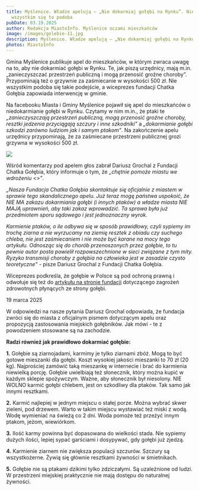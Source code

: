 ```yaml
---
title: Myślenice. Władze apelują – „Nie dokarmiaj gołębi na Rynku”. Nie
  wszystkim się to podoba
pubDate: 03.19.2025
author: Redakcja MiastoInfo. Myślenice oczami mieszkańców
image: /images/golebie-11.jpg
description: Myślenice. Władze apelują – „Nie dokarmiaj gołębi na Rynku”.
photos: MiastoInfo
---
```

Gmina Myślenice publikuje apel do mieszkańców, w którym zwraca uwagę na to, aby nie dokarmiać gołębi w Rynku. Te, jak piszą urzędnicy, mają m.in. „zanieczyszczać przestrzeń publiczną i mogą przenosić groźne choroby”. Przypominają też o grzywnie za zaśmiecanie w wysokości 500 zł. Nie wszystkim podoba się takie podejście, a wiceprezes fundacji Chatka Gołębia zapowiada interwencję w gminie. 

Na facebooku Miasta i Gminy Myślenice pojawił się apel do mieszkańców o niedokarmianie gołębi w Rynku. Czytamy w nim m.in., że ptaki te *„zanieczyszczają przestrzeń publiczną, mogą przenosić groźne choroby, resztki jedzenia przyciągają szczury i inne szkodniki”* a *„dokarmianie gołębi szkodzi zarówno ludziom jak i samym ptakom”*. Na zakończenie apelu urzędnicy przypominają, że za zaśmiecane przestrzeni publicznej grozi grzywna w wysokości 500 zł.	

![](/images/post-fb.png)

Wśród komentarzy pod apelem głos zabrał Dariusz Grochal z Fundacji Chatka Gołębia, który informuje o tym, że *„chętnie pomoże miastu we wdrożeniu <<modelu augsburskiego>>”*.

*„Nasza Fundacja Chatka Gołębia skontaktuje się oficjalnie z miastem w sprawie tego skandalicznego apelu. Już teraz mogę państwa uspokoić, że NIE MA zakazu dokarmiania gołębi (i innych ptaków) a władze miasta NIE MAJĄ uprawnień, aby taki zakaz wprowadzić. Ta sprawa była już przedmiotem sporu sądowego i jest jednoznaczny wyrok.*

*Karmienie ptaków, o ile odbywa się w sposób prawidłowy, czyli sypiemy im trochę ziarna a nie wyrzucamy na ziemię resztek z obiadu czy suchego chleba, nie jest zaśmiecaniem i nie może być karane na mocy tego artykułu. Odnosząc się do chorób przenoszonych przez gołębie, to tu pewnie autor posta powielił rozpowszechnione w sieci związane z tym mity. Ryzyko transmisji choroby z gołębia na człowieka jest w zasadzie czysto teoretyczne”* - pisze Dariusz Grochal z Fundacji Chatka Gołębia. 

Wiceprezes podkreśla, że gołębie w Polsce są pod ochroną prawną i odwołuje się też do [artykułu na stronie fundacji](https://chatkagolebia.pl/poradniki/zagrozenia-zdrowotne-plynace-ze-strony-golebi-miejskich--fakty-i-mity/) dotyczącego zagrożeń zdrowotnych płynących ze strony gołębi.

19 marca 2025

W odpowiedzi na nasze pytania Dariusz Grochal odpowiada, że fundacja zwróci się do miasta z oficjalnym pismem dotyczącym apelu oraz propozycją zastosowania miejskich gołębników. Jak mówi - te z powodzeniem stosowane są na zachodzie.  

**Radzi również jak prawidłowo dokarmiać gołębie:** 

**1.** Gołębie są ziarnojadami, karmimy je tylko ziarnami zbóż. Mogą to być gotowe mieszanki dla gołębi. Koszt wysokiej jakości mieszanki to 70 zł (20 kg). Najprościej zamówić taką mieszankę w internecie i brać do karmienia niewielką porcję. Gołębie uwielbiają też słonecznik, który można kupić w każdym sklepie spożywczym. Ważne, aby 
słonecznik był niesolony. NIE WOLNO karmić gołębi chlebem, jest on szkodliwy dla ptaków. Tak samo jak innymi resztkami.

**2.** Karmić najlepiej w jednym miejscu o stałej porze. Można wybrać skwer zieleni, pod drzewem. Warto w takim miejscu wystawiać też miski z wodą. Wodę wymieniać na świeżą co 2 dni. Woda pomoże też przeżyć innym ptakom, jeżom, wiewiórkom.

**3.** Ilość karmy powinna być dopasowana do wielkości stada. Nie sypiemy dużych ilości, lepiej sypać garściami i dosypywać, gdy gołębi już zjedzą.

**4.** Karmienie ziarnem nie zwiększa populacji szczurów. Szczury są wszystkożerne. Żywią się głównie resztkami żywności w śmietnikach.

**5.** Gołębie nie są ptakami dzikimi tylko zdziczałymi. Są uzależnione od ludzi. W przestrzeni miejskiej praktycznie nie mają dostępu do naturalnej żywności.
